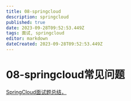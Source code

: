 ```yaml
---
title: 08-springcloud
description: springcloud
published: true
date: 2023-09-28T09:52:53.449Z
tags: 面试, springcloud
editor: markdown
dateCreated: 2023-09-28T09:52:53.449Z
---
```


# 08-springcloud常见问题
[SpringCloud面试题总结，](https://www.bilibili.com/video/BV1Er4y1s79F/?spm_id_from=333.337.search-card.all.click&vd_source=80427d8d349fbb75d43d4f5000a0c454)